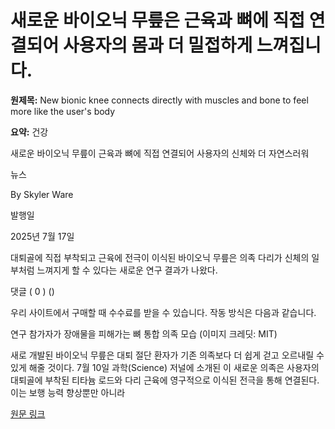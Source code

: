 # 새로운 바이오닉 무릎은 근육과 뼈에 직접 연결되어 사용자의 몸과 더 밀접하게 느껴집니다.

**원제목:** New bionic knee connects directly with muscles and bone to feel more like the user's body

**요약:** 건강



새로운 바이오닉 무릎이 근육과 뼈에 직접 연결되어 사용자의 신체와 더 자연스러워

뉴스


By
Skyler Ware 

발행일

2025년 7월 17일




대퇴골에 직접 부착되고 근육에 전극이 이식된 바이오닉 무릎은 의족 다리가 신체의 일부처럼 느껴지게 할 수 있다는 새로운 연구 결과가 나왔다.




 



 



 








 



 












댓글
( 0 )
()






우리 사이트에서 구매할 때 수수료를 받을 수 있습니다. 작동 방식은 다음과 같습니다.




















연구 참가자가 장애물을 피해가는 뼈 통합 의족 모습
(이미지 크레딧: MIT)




새로 개발된 바이오닉 무릎은 대퇴 절단 환자가 기존 의족보다 더 쉽게 걷고 오르내릴 수 있게 해줄 것이다. 7월 10일 과학(Science) 저널에 소개된 이 새로운 의족은 사용자의 대퇴골에 부착된 티타늄 로드와 다리 근육에 영구적으로 이식된 전극을 통해 연결된다. 이는 보행 능력 향상뿐만 아니라

[원문 링크](https://www.livescience.com/health/new-bionic-knee-connects-directly-with-muscles-and-bone-to-feel-more-like-the-users-body)
